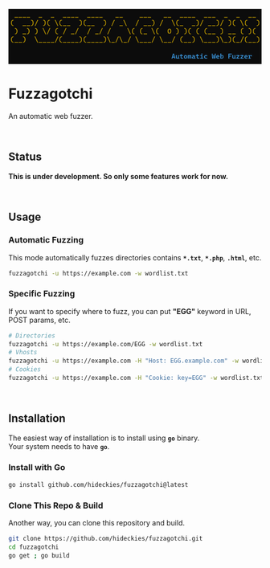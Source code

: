 ![logo](img/banner.png)

# Fuzzagotchi

An automatic web fuzzer.

<br />

## Status

**This is under development. So only some features work for now.**

<br />

## Usage

### Automatic Fuzzing

This mode automatically fuzzes directories contains **`*.txt`**, **`*.php`**, **`.html`**, etc.

```sh
fuzzagotchi -u https://example.com -w wordlist.txt
```

### Specific Fuzzing

If you want to specify where to fuzz, you can put **"EGG"** keyword in URL, POST params, etc.

```sh
# Directories
fuzzagotchi -u https://example.com/EGG -w wordlist.txt
# Vhosts
fuzzagotchi -u https://example.com -H "Host: EGG.example.com" -w wordlist.txt
# Cookies
fuzzagotchi -u https://example.com -H "Cookie: key=EGG" -w wordlist.txt
```

<br />

## Installation

The easiest way of installation is to install using **`go`** binary.  
Your system needs to have **`go`**.

### Install with Go

```sh
go install github.com/hideckies/fuzzagotchi@latest
```

### Clone This Repo & Build

Another way, you can clone this repository and build.

```sh
git clone https://github.com/hideckies/fuzzagotchi.git
cd fuzzagotchi
go get ; go build
```